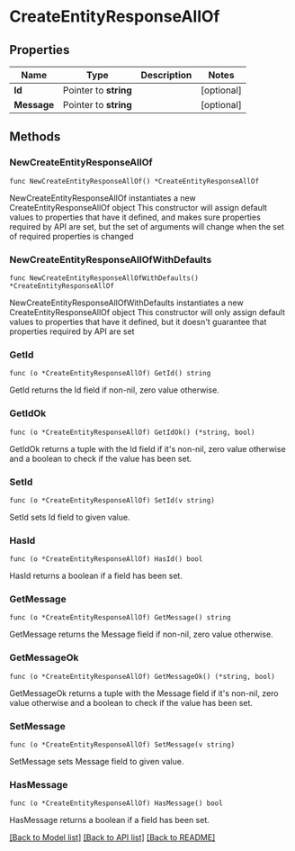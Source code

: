 # CreateEntityResponseAllOf

## Properties

Name | Type | Description | Notes
------------ | ------------- | ------------- | -------------
**Id** | Pointer to **string** |  | [optional] 
**Message** | Pointer to **string** |  | [optional] 

## Methods

### NewCreateEntityResponseAllOf

`func NewCreateEntityResponseAllOf() *CreateEntityResponseAllOf`

NewCreateEntityResponseAllOf instantiates a new CreateEntityResponseAllOf object
This constructor will assign default values to properties that have it defined,
and makes sure properties required by API are set, but the set of arguments
will change when the set of required properties is changed

### NewCreateEntityResponseAllOfWithDefaults

`func NewCreateEntityResponseAllOfWithDefaults() *CreateEntityResponseAllOf`

NewCreateEntityResponseAllOfWithDefaults instantiates a new CreateEntityResponseAllOf object
This constructor will only assign default values to properties that have it defined,
but it doesn't guarantee that properties required by API are set

### GetId

`func (o *CreateEntityResponseAllOf) GetId() string`

GetId returns the Id field if non-nil, zero value otherwise.

### GetIdOk

`func (o *CreateEntityResponseAllOf) GetIdOk() (*string, bool)`

GetIdOk returns a tuple with the Id field if it's non-nil, zero value otherwise
and a boolean to check if the value has been set.

### SetId

`func (o *CreateEntityResponseAllOf) SetId(v string)`

SetId sets Id field to given value.

### HasId

`func (o *CreateEntityResponseAllOf) HasId() bool`

HasId returns a boolean if a field has been set.

### GetMessage

`func (o *CreateEntityResponseAllOf) GetMessage() string`

GetMessage returns the Message field if non-nil, zero value otherwise.

### GetMessageOk

`func (o *CreateEntityResponseAllOf) GetMessageOk() (*string, bool)`

GetMessageOk returns a tuple with the Message field if it's non-nil, zero value otherwise
and a boolean to check if the value has been set.

### SetMessage

`func (o *CreateEntityResponseAllOf) SetMessage(v string)`

SetMessage sets Message field to given value.

### HasMessage

`func (o *CreateEntityResponseAllOf) HasMessage() bool`

HasMessage returns a boolean if a field has been set.


[[Back to Model list]](../README.md#documentation-for-models) [[Back to API list]](../README.md#documentation-for-api-endpoints) [[Back to README]](../README.md)


